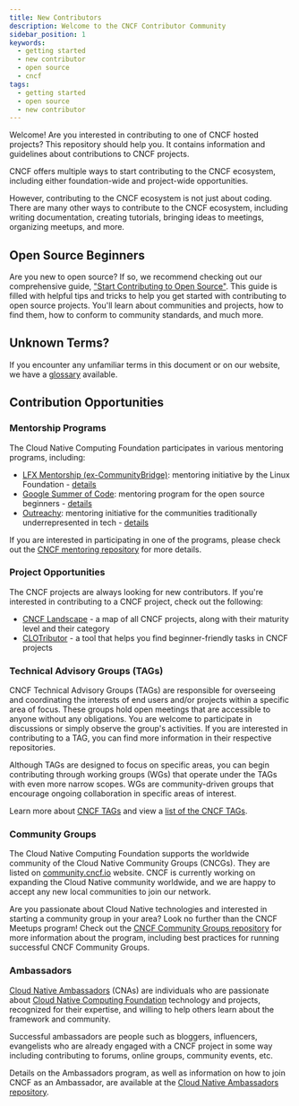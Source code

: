 ```yaml
---
title: New Contributors
description: Welcome to the CNCF Contributor Community
sidebar_position: 1
keywords:
  - getting started
  - new contributor
  - open source
  - cncf
tags:
  - getting started
  - open source
  - new contributor
---
```


Welcome! Are you interested in contributing to one of CNCF hosted projects? This
repository should help you. It contains information and guidelines about
contributions to CNCF projects.

CNCF offers multiple ways to start contributing to the CNCF ecosystem, including
either foundation-wide and project-wide opportunities.

However, contributing to the CNCF ecosystem is not just about coding. There are
many other ways to contribute to the CNCF ecosystem, including writing
documentation, creating tutorials, bringing ideas to meetings, organizing
meetups, and more.

## Open Source Beginners

Are you new to open source? If so, we recommend checking out our comprehensive
guide, ["Start Contributing to Open Source"](getting-started.md). This guide is
filled with helpful tips and tricks to help you get started with contributing to
open source projects. You'll learn about communities and projects, how to find
them, how to conform to community standards, and much more.

## Unknown Terms?

If you encounter any unfamiliar terms in this document or on our website, we
have a [glossary](/resources/glossary) available.

## Contribution Opportunities

### Mentorship Programs

The Cloud Native Computing Foundation participates in various mentoring
programs, including:

- [LFX Mentorship (ex-CommunityBridge)](https://mentorship.lfx.linuxfoundation.org):
  mentoring initiative by the Linux Foundation -
  [details](https://github.com/cncf/mentoring/tree/main/programs/lfx-mentorship#readme)
- [Google Summer of Code](https://summerofcode.withgoogle.com/): mentoring
  program for the open source beginners -
  [details](https://github.com/cncf/mentoring/tree/main/programs/summerofcode#readme)
- [Outreachy](https://www.outreachy.org): mentoring initiative for the
  communities traditionally underrepresented in tech -
  [details](https://github.com/cncf/mentoring/tree/main/programs/outreachy#readme)

If you are interested in participating in one of the programs, please check out
the [CNCF mentoring repository](https://github.com/cncf/mentoring) for more
details.

### Project Opportunities

The CNCF projects are always looking for new contributors. If you're interested
in contributing to a CNCF project, check out the following:

- [CNCF Landscape](https://landscape.cncf.io/) - a map of all CNCF projects,
  along with their maturity level and their category
- [CLOTributor](https://clotributor.dev/) - a tool that helps you find
  beginner-friendly tasks in CNCF projects

### Technical Advisory Groups (TAGs)

CNCF Technical Advisory Groups (TAGs) are responsible for overseeing and
coordinating the interests of end users and/or projects within a specific area
of focus. These groups hold open meetings that are accessible to anyone without
any obligations. You are welcome to participate in discussions or simply observe
the group's activities. If you are interested in contributing to a TAG, you can
find more information in their respective repositories.

Although TAGs are designed to focus on specific areas, you can begin
contributing through working groups (WGs) that operate under the TAGs with even
more narrow scopes. WGs are community-driven groups that encourage ongoing
collaboration in specific areas of interest.

Learn more about
[CNCF TAGs](https://github.com/cncf/toc/blob/main/tags/cncf-tags.md) and view a
[list of the CNCF TAGs](https://github.com/cncf/toc/tree/main/tags).

### Community Groups

The Cloud Native Computing Foundation supports the worldwide community of the
Cloud Native Community Groups (CNCGs). They are listed on
[community.cncf.io](https://community.cncf.io/) website. CNCF is currently
working on expanding the Cloud Native community worldwide, and we are happy to
accept any new local communities to join our network.

Are you passionate about Cloud Native technologies and interested in starting a
community group in your area? Look no further than the CNCF Meetups program!
Check out the
[CNCF Community Groups repository](https://github.com/cncf/communitygroups) for
more information about the program, including best practices for running
successful CNCF Community Groups.

### Ambassadors

[Cloud Native Ambassadors](https://www.cncf.io/people/ambassadors/) (CNAs) are
individuals who are passionate about
[Cloud Native Computing Foundation](https://www.cncf.io/) technology and
projects, recognized for their expertise, and willing to help others learn about
the framework and community.

Successful ambassadors are people such as bloggers, influencers, evangelists who
are already engaged with a CNCF project in some way including contributing to
forums, online groups, community events, etc.

Details on the Ambassadors program, as well as information on how to join CNCF
as an Ambassador, are available at the
[Cloud Native Ambassadors repository](https://github.com/cncf/ambassadors).
